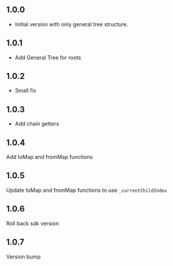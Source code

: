 ## 1.0.0

- Initial version with only general tree structure.

## 1.0.1

- Add General Tree for roots

## 1.0.2

- Small fix

## 1.0.3

- Add chain getters

## 1.0.4

Add toMap and fromMap functions

## 1.0.5

Update toMap and fromMap functions to use `_currentChildIndex`

## 1.0.6

Roll back sdk version

## 1.0.7

Version bump